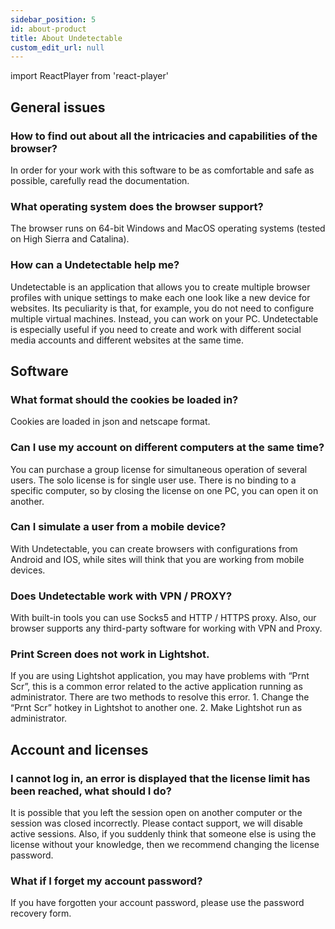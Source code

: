 ```yaml
---
sidebar_position: 5
id: about-product
title: About Undetectable
custom_edit_url: null
---
```

import ReactPlayer from 'react-player'

## General issues

### How to find out about all the intricacies and capabilities of the browser?

In order for your work with this software to be as comfortable and safe as possible, carefully read the documentation.

### What operating system does the browser support?

The browser runs on 64-bit Windows and MacOS operating systems (tested on High Sierra and Catalina).

### How can a Undetectable help me?

Undetectable is an application that allows you to create multiple browser profiles with unique settings to make each one look like a new device for websites. Its peculiarity is that, for example, you do not need to configure multiple virtual machines. Instead, you can work on your PC. Undetectable is especially useful if you need to create and work with different social media accounts and different websites at the same time.

## Software

### What format should the cookies be loaded in?

Cookies are loaded in json and netscape format.

### Can I use my account on different computers at the same time?

You can purchase a group license for simultaneous operation of several users. The solo license is for single user use. There is no binding to a specific computer, so by closing the license on one PC, you can open it on another.

### Can I simulate a user from a mobile device?

With Undetectable, you can create browsers with configurations from Android and IOS, while sites will think that you are working from mobile devices.

### Does Undetectable work with VPN / PROXY?

With built-in tools you can use Socks5 and HTTP / HTTPS proxy. Also, our browser supports any third-party software for working with VPN and Proxy.

### Print Screen does not work in Lightshot.

If you are using Lightshot application, you may have problems with “Prnt Scr”, this is a common error related to the active application running as administrator. There are two methods to resolve this error. 1. Change the “Prnt Scr” hotkey in Lightshot to another one. 2. Make Lightshot run as administrator.

## Account and licenses

### I cannot log in, an error is displayed that the license limit has been reached, what should I do?
It is possible that you left the session open on another computer or the session was closed incorrectly. Please contact support, we will disable active sessions. Also, if you suddenly think that someone else is using the license without your knowledge, then we recommend changing the license password.

### What if I forget my account password?
If you have forgotten your account password, please use the password recovery form.